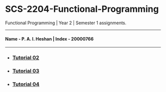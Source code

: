 # SCS-2204-Functional-Programming
Functional Programming | Year 2 | Semester 1 assignments.
___
#### Name - P. A. I. Heshan | Index - 20000766
___
* ### [Tutorial 02](https://github.com/isuru-heshan/SCS-2204-Functional-Programming/tree/main/Tutorial%2002)
* ### [Tutorial 03](https://github.com/isuru-heshan/SCS-2204-Functional-Programming/tree/main/Tutorial%2003)
* ### [Tutorial 04](https://github.com/isuru-heshan/SCS-2204-Functional-Programming/tree/main/Tutorial%2004)
